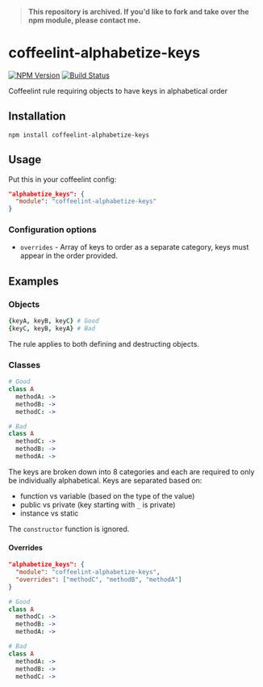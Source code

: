 > **This repository is archived. If you'd like to fork and take over the npm module, please contact me.**

# coffeelint-alphabetize-keys

[![NPM Version](https://img.shields.io/npm/v/coffeelint-alphabetize-keys.svg)](https://www.npmjs.com/package/coffeelint-alphabetize-keys)
[![Build Status](https://img.shields.io/circleci/project/charlierudolph/coffeelint-alphabetize-keys/master.svg)](https://circleci.com/gh/charlierudolph/coffeelint-alphabetize-keys/tree/master)

Coffeelint rule requiring objects to have keys in alphabetical order

## Installation

```
npm install coffeelint-alphabetize-keys
```

## Usage

Put this in your coffeelint config:

```json
"alphabetize_keys": {
  "module": "coffeelint-alphabetize-keys"
}
```

### Configuration options

* `overrides` - Array of keys to order as a separate category, keys must appear in the order provided.

## Examples

### Objects

```coffee
{keyA, keyB, keyC} # Good
{keyC, keyB, keyA} # Bad

```

The rule applies to both defining and destructing objects.

### Classes

```coffee
# Good
class A
  methodA: ->
  methodB: ->
  methodC: ->

# Bad
class A
  methodC: ->
  methodB: ->
  methodA: ->
```

The keys are broken down into 8 categories and
each are required to only be individually alphabetical.
Keys are separated based on:
* function vs variable (based on the type of the value)
* public vs private (key starting with `_` is private)
* instance vs static

The `constructor` function is ignored.

#### Overrides

```json
"alphabetize_keys": {
  "module": "coffeelint-alphabetize-keys",
  "overrides": ["methodC", "methodB", "methodA"]
}
```
```coffee
# Good
class A
  methodC: ->
  methodB: ->
  methodA: ->

# Bad
class A
  methodA: ->
  methodB: ->
  methodC: ->
```
